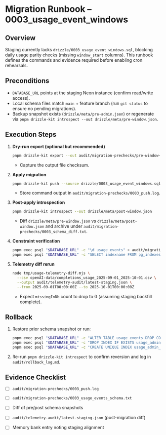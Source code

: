 # Migration Runbook – 0003_usage_event_windows

## Overview
Staging currently lacks `drizzle/0003_usage_event_windows.sql`, blocking daily usage parity checks (missing `window_start` columns). This runbook defines the commands and evidence required before enabling cron rehearsals.

## Preconditions
- `DATABASE_URL` points at the staging Neon instance (confirm read/write access).
- Local schema files match `main` + feature branch (run `git status` to ensure no pending migrations).
- Backup snapshot exists (`drizzle/meta/pre-admin.json`) or regenerate via `pnpm drizzle-kit introspect --out drizzle/meta/pre-window.json`.

## Execution Steps
1. **Dry-run export (optional but recommended)**
   ```bash
   pnpm drizzle-kit export --out audit/migration-prechecks/pre-window-export.sql
   ```
   - Capture the output file checksum.

2. **Apply migration**
   ```bash
   pnpm drizzle-kit push --source drizzle/0003_usage_event_windows.sql
   ```
   - Store command output in `audit/migration-prechecks/0003_push.log`.

3. **Post-apply introspection**
   ```bash
   pnpm drizzle-kit introspect --out drizzle/meta/post-window.json
   ```
   - Diff `drizzle/meta/pre-window.json` vs `drizzle/meta/post-window.json` and archive under `audit/migration-prechecks/0003_schema_diff.txt`.

4. **Constraint verification**
   ```bash
   pnpm exec psql "$DATABASE_URL" -c "\d usage_events" > audit/migration-prechecks/0003_usage_events_schema.txt
   pnpm exec psql "$DATABASE_URL" -c "SELECT indexname FROM pg_indexes WHERE tablename = 'usage_events' AND indexname = 'usage_admin_bucket_idx';" >> audit/migration-prechecks/0003_usage_events_schema.txt
   ```

5. **Telemetry diff rerun**
   ```bash
   node tmp/usage-telemetry-diff.mjs \
     --csv openAI-data/completions_usage_2025-09-01_2025-10-01.csv \
     --output audit/telemetry-audit/latest-staging.json \
     --from 2025-09-01T00:00:00Z --to 2025-10-01T00:00:00Z
   ```
   - Expect `missingInDb` count to drop to 0 (assuming staging backfill complete).

## Rollback
1. Restore prior schema snapshot or run:
   ```bash
   pnpm exec psql "$DATABASE_URL" -c "ALTER TABLE usage_events DROP COLUMN IF EXISTS window_start, DROP COLUMN IF EXISTS window_end, DROP COLUMN IF EXISTS project_id, DROP COLUMN IF EXISTS openai_user_id, DROP COLUMN IF EXISTS openai_api_key_id, DROP COLUMN IF EXISTS service_tier, DROP COLUMN IF EXISTS batch, DROP COLUMN IF EXISTS num_model_requests, DROP COLUMN IF EXISTS input_cached_tokens, DROP COLUMN IF EXISTS input_uncached_tokens, DROP COLUMN IF EXISTS input_text_tokens, DROP COLUMN IF EXISTS output_text_tokens, DROP COLUMN IF EXISTS input_cached_text_tokens, DROP COLUMN IF EXISTS input_audio_tokens, DROP COLUMN IF EXISTS input_cached_audio_tokens, DROP COLUMN IF EXISTS output_audio_tokens, DROP COLUMN IF EXISTS input_image_tokens, DROP COLUMN IF EXISTS input_cached_image_tokens, DROP COLUMN IF EXISTS output_image_tokens;"
   pnpm exec psql "$DATABASE_URL" -c "DROP INDEX IF EXISTS usage_admin_bucket_idx;"
   pnpm exec psql "$DATABASE_URL" -c "CREATE UNIQUE INDEX usage_admin_bucket_idx ON usage_events (key_id, model, timestamp)" # legacy fallback
   ```
2. Re-run `pnpm drizzle-kit introspect` to confirm reversion and log in `audit/rollback_log.md`.

## Evidence Checklist
- [ ] `audit/migration-prechecks/0003_push.log`
- [ ] `audit/migration-prechecks/0003_usage_events_schema.txt`
- [ ] Diff of pre/post schema snapshots
- [ ] `audit/telemetry-audit/latest-staging.json` (post-migration diff)
- [ ] Memory bank entry noting staging alignment

